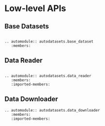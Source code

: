 # Low-level APIs

## Base Datasets

```eval_rst

.. automodule:: autodatasets.base_dataset
   :members:

```


## Data Reader

```eval_rst

.. automodule:: autodatasets.data_reader
   :members:
   :imported-members:

```

## Data Downloader

```
.. automodule:: autodatasets.data_downloader
   :members:
   :imported-members:

```
